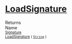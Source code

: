 # [LoadSignature](./ImageLoader-100663886.md)


Returns<img width=500/>Name
<br>
<sub>[Signature](./../../Signature.md)</sub><img width=500/><sub>[LoadSignature](./ImageLoader-100663886.md) ( [`String`](https://docs.microsoft.com/en-us/dotnet/api/System.String) )</sub><br>


